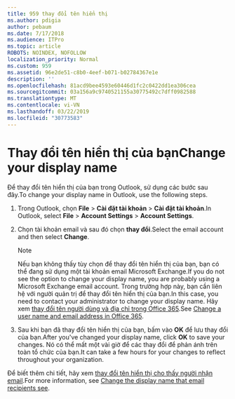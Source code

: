 ```yaml
---
title: 959 thay đổi tên hiển thị
ms.author: pdigia
author: pebaum
ms.date: 7/17/2018
ms.audience: ITPro
ms.topic: article
ROBOTS: NOINDEX, NOFOLLOW
localization_priority: Normal
ms.custom: 959
ms.assetid: 96e2de51-c8b0-4eef-b071-b02784367e1e
description: ''
ms.openlocfilehash: 81acd9bee4593e60446d1fc2c0422dd1ea306cea
ms.sourcegitcommit: 03a156a9c9740521155a30775492c7dff0982588
ms.translationtype: MT
ms.contentlocale: vi-VN
ms.lasthandoff: 03/22/2019
ms.locfileid: "30773583"
---
```

# <a name="change-your-display-name"></a><span data-ttu-id="abd67-102">Thay đổi tên hiển thị của bạn</span><span class="sxs-lookup"><span data-stu-id="abd67-102">Change your display name</span></span>
  
<span data-ttu-id="abd67-103">Để thay đổi tên hiển thị của bạn trong Outlook, sử dụng các bước sau đây.</span><span class="sxs-lookup"><span data-stu-id="abd67-103">To change your display name in Outlook, use the following steps.</span></span>
  
1. <span data-ttu-id="abd67-104">Trong Outlook, chọn **File** \> **Cài đặt tài khoản** \> **Cài đặt tài khoản**.</span><span class="sxs-lookup"><span data-stu-id="abd67-104">In Outlook, select **File** \> **Account Settings** \> **Account Settings**.</span></span>
    
2. <span data-ttu-id="abd67-105">Chọn tài khoản email và sau đó chọn **thay đổi**.</span><span class="sxs-lookup"><span data-stu-id="abd67-105">Select the email account and then select **Change**.</span></span>
    
    > [!NOTE]
    > <span data-ttu-id="abd67-106">Nếu bạn không thấy tùy chọn để thay đổi tên hiển thị của bạn, bạn có thể đang sử dụng một tài khoản email Microsoft Exchange.</span><span class="sxs-lookup"><span data-stu-id="abd67-106">If you do not see the option to change your display name, you are probably using a Microsoft Exchange email account.</span></span> <span data-ttu-id="abd67-107">Trong trường hợp này, bạn cần liên hệ với người quản trị để thay đổi tên hiển thị của bạn.</span><span class="sxs-lookup"><span data-stu-id="abd67-107">In this case, you need to contact your administrator to change your display name.</span></span> <span data-ttu-id="abd67-108">Hãy xem [thay đổi tên người dùng và địa chỉ trong Office 365](https://support.office.com/article/fb5ac074-e203-4e1f-9843-b9d1a3e03297.aspx).</span><span class="sxs-lookup"><span data-stu-id="abd67-108">See [Change a user name and email address in Office 365](https://support.office.com/article/fb5ac074-e203-4e1f-9843-b9d1a3e03297.aspx).</span></span> 
  
3. <span data-ttu-id="abd67-109">Sau khi bạn đã thay đổi tên hiển thị của bạn, bấm vào **OK** để lưu thay đổi của bạn.</span><span class="sxs-lookup"><span data-stu-id="abd67-109">After you've changed your display name, click **OK** to save your changes.</span></span> <span data-ttu-id="abd67-110">Nó có thể mất một vài giờ để các thay đổi để phản ánh trên toàn tổ chức của bạn.</span><span class="sxs-lookup"><span data-stu-id="abd67-110">It can take a few hours for your changes to reflect throughout your organization.</span></span> 
    
<span data-ttu-id="abd67-111">Để biết thêm chi tiết, hãy xem [thay đổi tên hiển thị cho thấy người nhận email](https://support.office.com/article/2b53331a-ba2a-4803-88dc-ac9fe376c8a9.aspx).</span><span class="sxs-lookup"><span data-stu-id="abd67-111">For more information, see [Change the display name that email recipients see](https://support.office.com/article/2b53331a-ba2a-4803-88dc-ac9fe376c8a9.aspx).</span></span>
  

